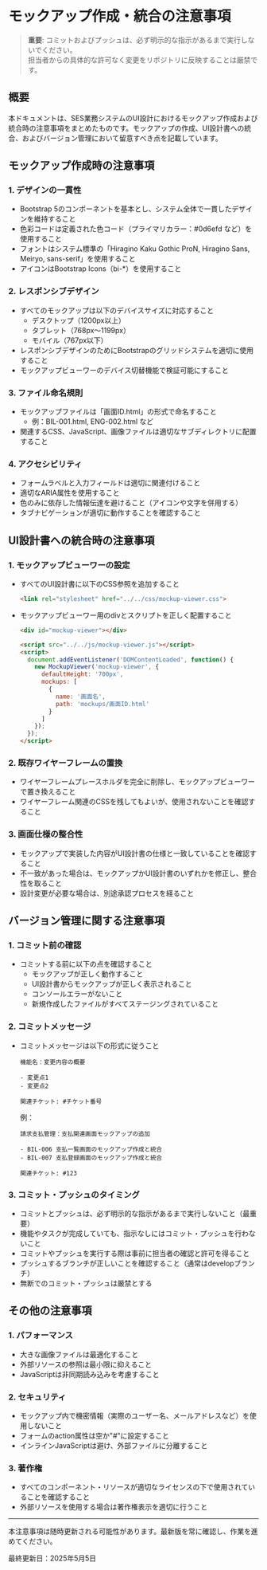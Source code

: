 # モックアップ作成・統合の注意事項

> **重要**: コミットおよびプッシュは、必ず明示的な指示があるまで実行しないでください。  
> 担当者からの具体的な許可なく変更をリポジトリに反映することは厳禁です。

## 概要

本ドキュメントは、SES業務システムのUI設計におけるモックアップ作成および統合時の注意事項をまとめたものです。モックアップの作成、UI設計書への統合、およびバージョン管理において留意すべき点を記載しています。

## モックアップ作成時の注意事項

### 1. デザインの一貫性

- Bootstrap 5のコンポーネントを基本とし、システム全体で一貫したデザインを維持すること
- 色彩コードは定義された色コード（プライマリカラー：#0d6efd など）を使用すること
- フォントはシステム標準の「Hiragino Kaku Gothic ProN, Hiragino Sans, Meiryo, sans-serif」を使用すること
- アイコンはBootstrap Icons（bi-*）を使用すること

### 2. レスポンシブデザイン

- すべてのモックアップは以下のデバイスサイズに対応すること
  - デスクトップ（1200px以上）
  - タブレット（768px〜1199px）
  - モバイル（767px以下）
- レスポンシブデザインのためにBootstrapのグリッドシステムを適切に使用すること
- モックアップビューワーのデバイス切替機能で検証可能にすること

### 3. ファイル命名規則

- モックアップファイルは「画面ID.html」の形式で命名すること
  - 例：BIL-001.html, ENG-002.html など
- 関連するCSS、JavaScript、画像ファイルは適切なサブディレクトリに配置すること

### 4. アクセシビリティ

- フォームラベルと入力フィールドは適切に関連付けること
- 適切なARIA属性を使用すること
- 色のみに依存した情報伝達を避けること（アイコンや文字を併用する）
- タブナビゲーションが適切に動作することを確認すること

## UI設計書への統合時の注意事項

### 1. モックアップビューワーの設定

- すべてのUI設計書に以下のCSS参照を追加すること
  ```html
  <link rel="stylesheet" href="../../css/mockup-viewer.css">
  ```
- モックアップビューワー用のdivとスクリプトを正しく配置すること
  ```html
  <div id="mockup-viewer"></div>
  
  <script src="../../js/mockup-viewer.js"></script>
  <script>
    document.addEventListener('DOMContentLoaded', function() {
      new MockupViewer('mockup-viewer', {
        defaultHeight: '700px',
        mockups: [
          {
            name: '画面名',
            path: 'mockups/画面ID.html'
          }
        ]
      });
    });
  </script>
  ```

### 2. 既存ワイヤーフレームの置換

- ワイヤーフレームプレースホルダを完全に削除し、モックアップビューワーで置き換えること
- ワイヤーフレーム関連のCSSを残してもよいが、使用されないことを確認すること

### 3. 画面仕様の整合性

- モックアップで実装した内容がUI設計書の仕様と一致していることを確認すること
- 不一致があった場合は、モックアップかUI設計書のいずれかを修正し、整合性を取ること
- 設計変更が必要な場合は、別途承認プロセスを経ること

## バージョン管理に関する注意事項

### 1. コミット前の確認

- コミットする前に以下の点を確認すること
  - モックアップが正しく動作すること
  - UI設計書からモックアップが正しく表示されること
  - コンソールエラーがないこと
  - 新規作成したファイルがすべてステージングされていること

### 2. コミットメッセージ

- コミットメッセージは以下の形式に従うこと
  ```
  機能名：変更内容の概要
  
  - 変更点1
  - 変更点2
  
  関連チケット: #チケット番号
  ```
  例：
  ```
  請求支払管理：支払関連画面モックアップの追加
  
  - BIL-006 支払一覧画面のモックアップ作成と統合
  - BIL-007 支払登録画面のモックアップ作成と統合
  
  関連チケット: #123
  ```

### 3. コミット・プッシュのタイミング

- コミットとプッシュは、必ず明示的な指示があるまで実行しないこと（最重要）
- 機能やタスクが完成していても、指示なしにはコミット・プッシュを行わないこと
- コミットやプッシュを実行する際は事前に担当者の確認と許可を得ること
- プッシュするブランチが正しいことを確認すること（通常はdevelopブランチ）
- 無断でのコミット・プッシュは厳禁とする

## その他の注意事項

### 1. パフォーマンス

- 大きな画像ファイルは最適化すること
- 外部リソースの参照は最小限に抑えること
- JavaScriptは非同期読み込みを考慮すること

### 2. セキュリティ

- モックアップ内で機密情報（実際のユーザー名、メールアドレスなど）を使用しないこと
- フォームのaction属性は空か"#"に設定すること
- インラインJavaScriptは避け、外部ファイルに分離すること

### 3. 著作権

- すべてのコンポーネント・リソースが適切なライセンスの下で使用されていることを確認すること
- 外部リソースを使用する場合は著作権表示を適切に行うこと

---

本注意事項は随時更新される可能性があります。最新版を常に確認し、作業を進めてください。

最終更新日：2025年5月5日